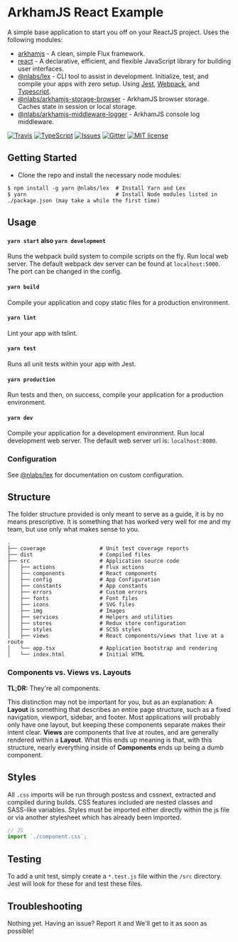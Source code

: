 ArkhamJS React Example
=====================

A simple base application to start you off on your ReactJS project. Uses the following modules:
 - [arkhamjs](https://www.npmjs.com/package/arkhamjs) - A clean, simple Flux framework.
 - [react](https://www.npmjs.com/package/react) - A declarative, efficient, and flexible JavaScript library for building user interfaces.
 - [@nlabs/lex](https://www.npmjs.com/package/@nlabs/lex) - CLI tool to assist in development. Initialize, test, and compile your apps with zero setup. Using [Jest](https://facebook.github.io/jest/), [Webpack](https://webpack.js.org/), and [Typescript](http://www.typescriptlang.org/).
 - [@nlabs/arkhamjs-storage-browser](https://www.npmjs.com/package/@nlabs/arkhamjs-storage-browser) - ArkhamJS browser storage. Caches state in session or local storage.
 - [@nlabs/arkhamjs-middleware-logger](https://www.npmjs.com/package/@nlabs/arkhamjs-middleware-logger) - ArkhamJS console log middleware.

[![Travis](https://img.shields.io/travis/nitrogenlabs/arkhamjs-example-react.svg?style=flat-square)](https://travis-ci.org/nitrogenlabs/arkhamjs-example-react)
[![TypeScript](https://badges.frapsoft.com/typescript/version/typescript-next.svg?v=101)](https://github.com/ellerbrock/typescript-badges/)
[![Issues](http://img.shields.io/github/issues/nitrogenlabs/arkhamjs-example-react.svg?style=flat-square)](https://github.com/nitrogenlabs/arkhamjs-example-react/issues)
[![Gitter](https://img.shields.io/gitter/room/NitrgenLabs/arkhamjs.svg?style=flat-square)](https://gitter.im/NitrogenLabs/arkhamjs)
[![MIT license](http://img.shields.io/badge/license-MIT-brightgreen.svg?style=flat-square)](http://opensource.org/licenses/MIT)

Getting Started
---------------

- Clone the repo and install the necessary node modules:

```shell
$ npm install -g yarn @nlabs/lex  # Install Yarn and Lex
$ yarn                            # Install Node modules listed in ./package.json (may take a while the first time)
```

Usage
-----

#### `yarn start` also `yarn development`
Runs the webpack build system to compile scripts on the fly. Run local web server. The default webpack dev server can be found at `localhost:5000`. The port can be changed in the config.

#### `yarn build`
Compile your application and copy static files for a production environment.

#### `yarn lint`
Lint your app with tslint.

#### `yarn test`
Runs all unit tests within your app with Jest.

#### `yarn production`
Run tests and then, on success, compile your application for a production environment. 

#### `yarn dev`
Compile your application for a development environment. Run local development web server. The default web server url is: `localhost:8080`.

### Configuration

See [@nlabs/lex](https://www.npmjs.com/package/@nlabs/lex) for documentation on custom configuration.

Structure
---------

The folder structure provided is only meant to serve as a guide, it is by no means prescriptive. It is something that has worked very well for me and my team, but use only what makes sense to you.

```
.
├── coverage                 # Unit test coverage reports
├── dist                     # Compiled files
├── src                      # Application source code
│   ├── actions              # Flux actions
│   ├── components           # React components
│   ├── config               # App Configuration
│   ├── constants            # App constants
│   ├── errors               # Custom errors
│   ├── fonts                # Font files
│   ├── icons                # SVG files
│   ├── img                  # Images
│   ├── services             # Helpers and utilities
│   ├── stores               # Redux store configuration
│   ├── styles               # SCSS styles
│   ├── views                # React components/views that live at a route
│   └── app.tsx              # Application bootstrap and rendering
│   └── index.html           # Initial HTML
```

### Components vs. Views vs. Layouts

**TL;DR:** They're all components.

This distinction may not be important for you, but as an explanation: A **Layout** is something that describes an entire page structure, such as a fixed navigation, viewport, sidebar, and footer. Most applications will probably only have one layout, but keeping these components separate makes their intent clear. **Views** are components that live at routes, and are generally rendered within a **Layout**. What this ends up meaning is that, with this structure, nearly everything inside of **Components** ends up being a dumb component.

Styles
------

All `.css` imports will be run through postcss and cssnext, extracted and compiled during builds. CSS features included are nested classes and SASS-like variables. Styles must be imported either directly within the js file or via another stylesheet which has already been imported.

```js
// JS
import `./component.css`;
```

Testing
-------

To add a unit test, simply create a `*.test.js` file within the `/src` directory. Jest will look for these for and test these files.

Troubleshooting
---------------

Nothing yet. Having an issue? Report it and We'll get to it as soon as possible!
